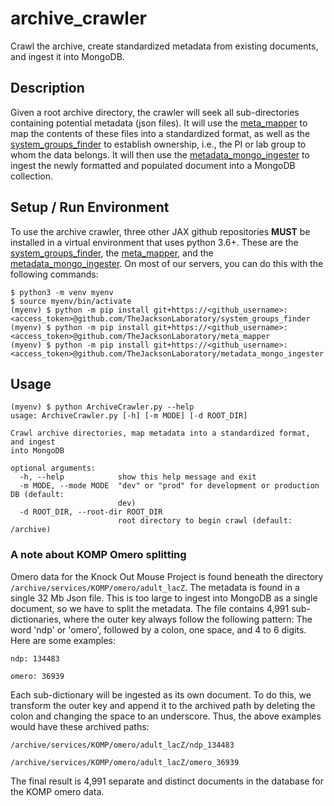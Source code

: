 # archive_crawler
Crawl the archive, create standardized metadata from existing documents, and ingest it into MongoDB.

## Description
Given a root archive directory, the crawler will seek all sub-directories containing potential metadata (json files). It will use the [meta_mapper](https://github.com/TheJacksonLaboratory/meta_mapper) to map the contents of these files into a standardized format, as well as the [system_groups_finder](https://github.com/TheJacksonLaboratory/system_groups_finder) to establish ownership, i.e., the PI or lab group to whom the data belongs. It will then use the [metadata_mongo_ingester](https://github.com/TheJacksonLaboratory/metadata_mongo_ingester) to ingest the newly formatted and populated document into a MongoDB collection.

## Setup / Run Environment

To use the archive crawler, three other JAX github repositories **MUST** be installed in a virtual environment that uses python 3.6+. These are the [system_groups_finder](https://github.com/TheJacksonLaboratory/system_groups_finder), the [meta_mapper](https://github.com/TheJacksonLaboratory/meta_mapper), and the [metadata_mongo_ingester](https://github.com/TheJacksonLaboratory/metadata_mongo_ingester). On most of our servers, you can do this with the following commands:
```
$ python3 -m venv myenv
$ source myenv/bin/activate
(myenv) $ python -m pip install git+https://<github_username>:<access_token>@github.com/TheJacksonLaboratory/system_groups_finder
(myenv) $ python -m pip install git+https://<github_username>:<access_token>@github.com/TheJacksonLaboratory/meta_mapper
(myenv) $ python -m pip install git+https://<github_username>:<access_token>@github.com/TheJacksonLaboratory/metadata_mongo_ingester
```


## Usage
```
(myenv) $ python ArchiveCrawler.py --help
usage: ArchiveCrawler.py [-h] [-m MODE] [-d ROOT_DIR]

Crawl archive directories, map metadata into a standardized format, and ingest
into MongoDB

optional arguments:
  -h, --help            show this help message and exit
  -m MODE, --mode MODE  "dev" or "prod" for development or production DB (default:
                        dev)
  -d ROOT_DIR, --root-dir ROOT_DIR
                        root directory to begin crawl (default: /archive)
```

### A note about KOMP Omero splitting  

   Omero data for the Knock Out Mouse Project is found beneath the directory `/archive/services/KOMP/omero/adult_lacZ`. The metadata is found in a single 32 Mb Json file. This is too large to ingest into MongoDB as a single document, so we have to split the metadata. The file contains 4,991 sub-dictionaries, where the outer key always follow the following pattern: The word 'ndp' or 'omero', followed by a colon, one space, and 4 to 6 digits. Here are some examples:  

`ndp: 134483`

`omero: 36939` 

   Each sub-dictionary will be ingested as its own document. To do this, we transform the outer key and append it to the archived path by deleting the colon and changing the space to an underscore. Thus, the above examples would have these archived paths:  

`/archive/services/KOMP/omero/adult_lacZ/ndp_134483`

`/archive/services/KOMP/omero/adult_lacZ/omero_36939`

   The final result is 4,991 separate and distinct documents in the database for the KOMP omero data.
